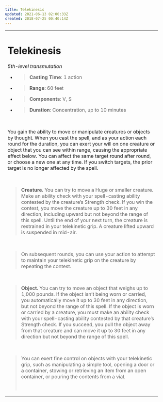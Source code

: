 ```yaml
---
title: Telekinesis
updated: 2021-06-13 02:00:33Z
created: 2018-07-25 00:40:14Z
---
```


<table><tbody><tr class="odd"><td><h1 id="telekinesis"><strong>Telekinesis</strong></h1><p><em>5th-level transmutation</em></p><ul><li><blockquote><p><strong>Casting Time</strong>: 1 action</p></blockquote></li><li><blockquote><p><strong>Range</strong>: 60 feet</p></blockquote></li><li><blockquote><p><strong>Components</strong>: V, S</p></blockquote></li><li><blockquote><p><strong>Duration</strong>: Concentration, up to 10 minutes</p></blockquote></li></ul><p> </p><p>You gain the ability to move or manipulate creatures or objects by thought. When you cast the spell, and as your action each round for the duration, you can exert your will on one creature or object that you can see within range, causing the appropriate effect below. You can affect the same target round after round, or choose a new one at any time. If you switch targets, the prior target is no longer affected by the spell.</p><p> </p><blockquote><p><strong>Creature.</strong> You can try to move a Huge or smaller creature. Make an ability check with your spell-casting ability contested by the creature’s Strength check. If you win the contest, you move the creature up to 30 feet in any direction, including upward but not beyond the range of this spell. Until the end of your next turn, the creature is restrained in your telekinetic grip. A creature lifted upward is suspended in mid-air.</p></blockquote><p> </p><blockquote><p>On subsequent rounds, you can use your action to attempt to maintain your telekinetic grip on the creature by repeating the contest.</p></blockquote><p> </p><blockquote><p><strong>Object.</strong> You can try to move an object that weighs up to 1,000 pounds. If the object isn’t being worn or carried, you automatically move it up to 30 feet in any direction, but not beyond the range of this spell. If the object is worn or carried by a creature, you must make an ability check with your spell-casting ability contested by that creature’s Strength check. If you succeed, you pull the object away from that creature and can move it up to 30 feet in any direction but not beyond the range of this spell.</p></blockquote><p> </p><blockquote><p>You can exert fine control on objects with your telekinetic grip, such as manipulating a simple tool, opening a door or a container, stowing or retrieving an item from an open container, or pouring the contents from a vial.</p><p> </p></blockquote></td></tr></tbody></table>